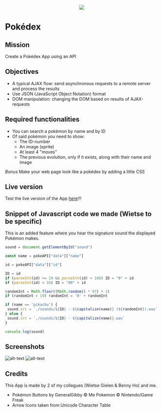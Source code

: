 <p align="center"><img src="https://img.rankedboost.com/wp-content/uploads/2016/07/Pokemon-Go-Pok%C3%A9dex-300x229.png" /></p>

# Pokédex  
## Mission

Create a Pokédex App using an API

## Objectives

- A typical AJAX flow: send asynchronous requests to a remote server and process the results
- Use JSON (JavaScript Object Notation) format
- DOM manipulation: changing the DOM based on results of AJAX-requests

## Required functionalities

* You can search a pokémon by name and by ID
* Of said pokémon you need to show:
    * The ID-number
    * An image (sprite)
    * At least 4 "moves"
    * The previous evolution, only if it exists, along with their name and image

_Bonus_ Make your web page look like a pokédex by adding a little CSS

## Live version

Test the live version of the App [here](https://nicplackle.github.io/Pokemon-Game/ "Published Pokédex Game")!!!

## Snippet of Javascript code we made (Wietse to be specific)

This is an added feature where you hear the signature sound the displayed Pokémon makes.

```javascript
sound = document.getElementById("sound")

const name = pokeAPI["data"]["name"]

id = pokeAPI["data"]["id"]

ID = id
if (parseInt(id) >= 10 && parseInt(id) < 100) ID = "0" + id
if (parseInt(id) < 10) ID = "00" + id

randomInt = Math.floor((Math.random() * 97) + 1)
if (randomInt < 10) randomInt = '0' + randomInt

if (name == 'pikachu') {
 sound.src = `./sounds/${ID} - ${capitalize(name)} (${randomInt}).wav`
} else {
 sound.src = `./sounds/${ID} - ${capitalize(name)}.wav`
}

console.log(sound)
```
## Screenshots
![alt-text](https://i.ibb.co/Jcf375w/Knipsel.jpg)
![alt-text](https://i.ibb.co/mtBJNWP/Knipsel.jpg)

## Credits

This App is made by 2 of my collegues (Wietse Gielen & Benny Ho) and me.

- Pokémon Buttons by GeneralGibby © Me
  Pokemon © Nintendo/Game Freak
- Arrow Icons taken from Unicode Character Table
